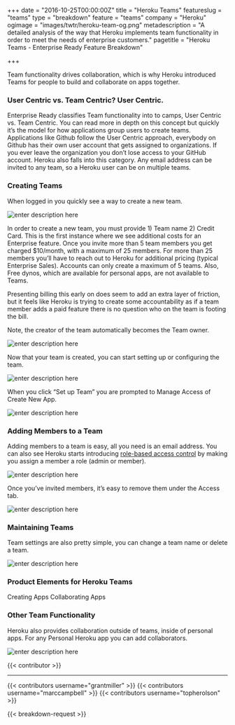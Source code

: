 +++
date = "2016-10-25T00:00:00Z"
title = "Heroku Teams"
featureslug = "teams"
type = "breakdown"
feature = "teams"
company = "Heroku"
ogimage = "images/twtr/heroku-team-og.png"
metadescription = "A detailed analysis of the way that Heroku implements team functionality in order to meet the needs of enterprise customers."
pagetitle = "Heroku Teams - Enterprise Ready Feature Breakdown"

+++

Team functionality drives collaboration, which is why Heroku introduced Teams for people to build and collaborate on apps together.

### User Centric vs. Team Centric? User Centric.
Enterprise Ready classifies Team functionality into to camps, User Centric vs. Team Centric. You can read more in depth on this concept but quickly it’s the model for how applications group users to create teams. Applications like Github follow the User Centric approach, everybody on Github has their own user account that gets assigned to organizations. If you ever leave the organization you don’t lose access to your GitHub account. Heroku also falls into this category. Any email address can be invited to any team, so a Heroku user can be on multiple teams.

### Creating Teams
When logged in you quickly see a way to create a new team.

![enter description here](https://i.imgur.com/2ZgaiCb.png)

In order to create a new team, you must provide 1) Team name 2) Credit Card. This is the first instance where we see additional costs for an Enterprise feature. Once you invite more than 5 team members you get charged $10/month, with a maximum of 25 members. For more than 25 members you’ll have to reach out to Heroku for additional pricing (typical Enterprise Sales). Accounts can only create a maximum of 5 teams. Also, Free dynos, which are available for personal apps, are not available to Teams.

Presenting billing this early on does seem to add an extra layer of friction, but it feels like Heroku is trying to create some accountability as if a team member adds a paid feature there is no question who on the team is footing the bill.

Note, the creator of the team automatically becomes the Team owner.

![enter description here](https://i.imgur.com/qnZ1g6j.png)

Now that your team is created, you can start setting up or configuring the team.

![enter description here](https://i.imgur.com/2vlhxR3.png)

When you click “Set up Team” you are prompted to Manage Access of Create New App.

![enter description here](https://i.imgur.com/TQonO2D.png)

### Adding Members to a Team
Adding members to a team is easy, all you need is an email address. You can also see Heroku starts introducing [role-based access control](/features/role-based-access-control) by making you assign a member a role (admin or member).

![enter description here](https://i.imgur.com/RstX90J.png)

Once you’ve invited members, it’s easy to remove them under the Access tab.

![enter description here](https://i.imgur.com/L3XcPfo.png)

### Maintaining Teams
Team settings are also pretty simple, you can change a team name or delete a team.

![enter description here](https://i.imgur.com/o5Yyt46.png)

### Product Elements for Heroku Teams
Creating Apps
Collaborating Apps

### Other Team Functionality
Heroku also provides collaboration outside of teams, inside of personal apps. For any Personal Heroku app you can add collaborators.

![enter description here](https://i.imgur.com/KRBWo4t.png)

{{< contributor >}}

----
{{< contributors username="grantmiller" >}}
{{< contributors username="marccampbell" >}}
{{< contributors username="topherolson" >}}

{{< breakdown-request >}}
